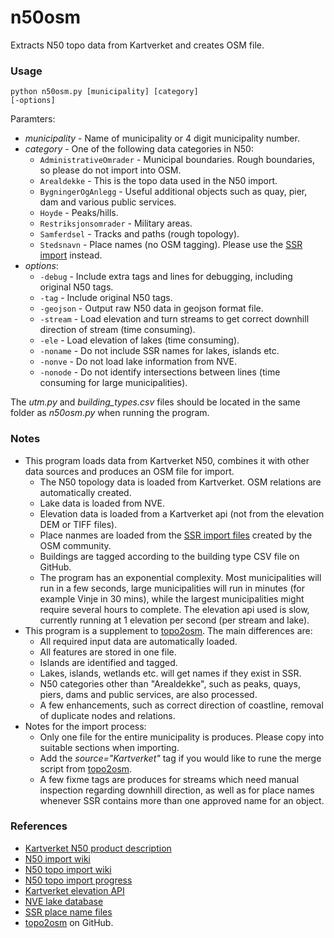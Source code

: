 # n50osm
Extracts N50 topo data from Kartverket and creates OSM file.

### Usage ###

<code>python n50osm.py [municipality] [category] [-options]</code>

Paramters:
* *municipality* - Name of municipality or 4 digit municipality number.
* *category* - One of the following data categories in N50:
  * <code>AdministrativeOmrader</code> - Municipal boundaries. Rough boundaries, so please do not import into OSM.
  * <code>Arealdekke</code> - This is the topo data used in the N50 import.
  * <code>BygningerOgAnlegg</code> - Useful additional objects such as quay, pier, dam and various public services.
  * <code>Hoyde</code> - Peaks/hills.
  * <code>Restriksjonsomrader</code> - Military areas.
  * <code>Samferdsel</code> - Tracks and paths (rough topology).
  * <code>Stedsnavn</code> - Place names (no OSM tagging). Please use the [SSR import](https://wiki.openstreetmap.org/wiki/No:Import_av_stedsnavn_fra_SSR2) instead.
* *options*:
  * <code>-debug</code> - Include extra tags and lines for debugging, including original N50 tags.
  * <code>-tag</code> - Include original N50 tags.
  * <code>-geojson</code> - Output raw N50 data in geojson format file.
  * <code>-stream</code> - Load elevation and turn streams to get correct downhill direction of stream (time consuming).
  * <code>-ele</code> - Load elevation of lakes (time consuming).
  * <code>-noname</code> - Do not include SSR names for lakes, islands etc.
  * <code>-nonve</code> - Do not load lake information from NVE.
  * <code>-nonode</code> - Do not identify intersections between lines (time consuming for large municipalities).

The *utm.py* and *building_types.csv* files should be located in the same folder as *n50osm.py* when running the program.

### Notes ###

* This program loads data from Kartverket N50, combines it with other data sources and produces an OSM file for import.
  * The N50 topology data is loaded from Kartverket. OSM relations are automatically created.
  * Lake data is loaded from NVE.
  * Elevation data is loaded from a Kartverket api (not from the elevation DEM or TIFF files).
  * Place nanmes are loaded from the [SSR import files](https://wiki.openstreetmap.org/wiki/No:Import_av_stedsnavn_fra_SSR2) created by the OSM community.
  * Buildings are tagged according to the building type CSV file on GitHub.
  * The program has an exponential complexity. Most municipalities will run in a few seconds, large municipalities will run in minutes (for example Vinje in 30 mins), while the largest municipalities might require several hours to complete. The elevation api used is slow, currently running at 1 elevation per second (per stream and lake).
* This program is a supplement to [topo2osm](https://github.com/osmno/topo2osm). The main differences are:
  * All required input data are automatically loaded.
  * All features are stored in one file.
  * Islands are identified and tagged.
  * Lakes, islands, wetlands etc. will get names if they exist in SSR.
  * N50 categories other than "Arealdekke", such as peaks, quays, piers, dams and public services, are also processed.
  * A few enhancements, such as correct direction of coastline, removal of duplicate nodes and relations.
* Notes for the import process:
  * Only one file for the entire municipality is produces. Please copy into suitable sections when importing.
  * Add the *source="Kartverket"* tag if you would like to rune the merge script from [topo2osm](https://github.com/osmno/topo2osm).
  * A few fixme tags are produces for streams which need manual inspection regarding downhill direction, as well as for place names whenever SSR contains more than one approved name for an object.

### References ###

* [Kartverket N50 product description](https://register.geonorge.no/register/versjoner/produktspesifikasjoner/kartverket/n50-kartdata)
* [N50 import wiki](https://wiki.openstreetmap.org/wiki/Import/Catalogue/N50_import_(Norway))
* [N50 topo import wiki](https://wiki.openstreetmap.org/wiki/Import/Catalogue/Topography_import_for_Norway)
* [N50 topo import progress](https://wiki.openstreetmap.org/wiki/Import/Catalogue/Topography_import_for_Norway/assignment)
* [Kartverket elevation API](https://kartverket.no/api-og-data/friluftsliv/hoydeprofil)
* [NVE lake database](https://www.nve.no/karttjenester/kartdata/vassdragsdata/innsjodatabase/)
* [SSR place name files](https://obtitus.github.io/ssr2_to_osm_data/)
* [topo2osm](https://github.com/osmno/topo2osm) on GitHub.
